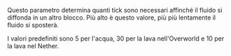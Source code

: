 Questo parametro determina quanti tick sono necessari affinché il fluido si diffonda in un altro blocco. Più alto è questo valore, più più lentamente il fluido si sposterà.

I valori predefiniti sono 5 per l'acqua, 30 per la lava nell'Overworld e 10 per la lava nel Nether.